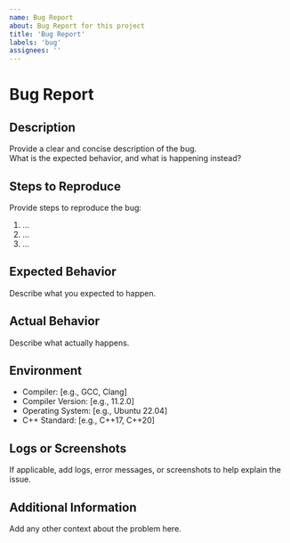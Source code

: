 ```yaml
---
name: Bug Report
about: Bug Report for this project
title: 'Bug Report'
labels: 'bug'
assignees: ''
---
```


# Bug Report

## Description

Provide a clear and concise description of the bug.  
What is the expected behavior, and what is happening instead?

## Steps to Reproduce

Provide steps to reproduce the bug:

1. ...
2. ...
3. ...

## Expected Behavior

Describe what you expected to happen.

## Actual Behavior

Describe what actually happens.

## Environment

- Compiler: [e.g., GCC, Clang]
- Compiler Version: [e.g., 11.2.0]
- Operating System: [e.g., Ubuntu 22.04]
- C++ Standard: [e.g., C++17, C++20]

## Logs or Screenshots

If applicable, add logs, error messages, or screenshots to help explain the issue.

## Additional Information

Add any other context about the problem here.
